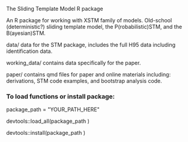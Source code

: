 
The Sliding Template Model R package

An R package for working with XSTM family of models. Old-school (deterministic?) sliding template model, the P(robabilistic)STM, and the B(ayesian)STM. 

data/ data for the STM package, includes the full H95 data including identification data. 

working_data/ contains data specifically for the paper. 

paper/ contains qmd files for paper and online materials including: derivations, STM code examples, and bootstrap analysis code. 


### To load functions or install package:

package_path = "YOUR_PATH_HERE"

devtools::load_all(package_path )

devtools::install(package_path )

